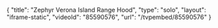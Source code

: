 {
    "title": "Zephyr Verona Island Range Hood",
    "type": "solo",
    "layout": "iframe-static",
    "videoId": "85590576",
    "url": "\/tvpembed\/85590576"
}